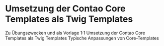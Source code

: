 # Umsetzung der Contao Core Templates als Twig Templates
Zu Übungszwecken und als Vorlage 1:1 Umsetzung der Contao Core Templates als Twig Templates
Typische Anpassungen von Core-Templates
